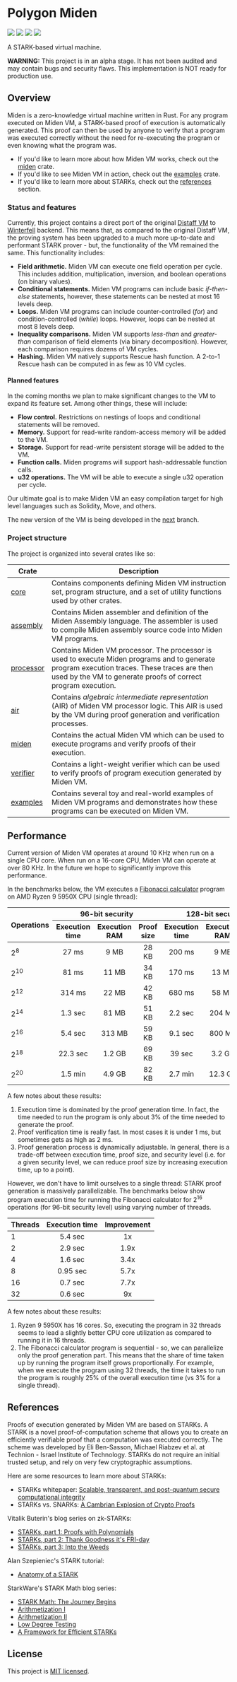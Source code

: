 # Polygon Miden

<a href="https://github.com/maticnetwork/miden/blob/main/LICENSE"><img src="https://img.shields.io/badge/license-MIT-blue.svg"></a>
<img src="https://github.com/maticnetwork/miden/workflows/CI/badge.svg?branch=main">
<a href="https://deps.rs/repo/github/maticnetwork/miden"><img src="https://deps.rs/repo/github/maticnetwork/miden/status.svg"></a>
<a href="https://crates.io/crates/miden"><img src="https://img.shields.io/crates/v/miden"></a>

A STARK-based virtual machine.

**WARNING:** This project is in an alpha stage. It has not been audited and may contain bugs and security flaws. This implementation is NOT ready for production use.

## Overview
Miden is a zero-knowledge virtual machine written in Rust. For any program executed on Miden VM, a STARK-based proof of execution is automatically generated. This proof can then be used by anyone to verify that a program was executed correctly without the need for re-executing the program or even knowing what the program was.

* If you'd like to learn more about how Miden VM works, check out the [miden](miden) crate.
* If you'd like to see Miden VM in action, check out the [examples](examples) crate.
* If you'd like to learn more about STARKs, check out the [references](#references) section.

### Status and features
Currently, this project contains a direct port of the original [Distaff VM](https://github.com/guildofweavers/distaff) to [Winterfell](https://github.com/novifinancial/winterfell) backend. This means that, as compared to the original Distaff VM, the proving system has been upgraded to a much more up-to-date and performant STARK prover - but, the functionality of the VM remained the same. This functionality includes:

* **Field arithmetic.** Miden VM can execute one field operation per cycle. This includes addition, multiplication, inversion, and boolean operations (on binary values).
* **Conditional statements.** Miden VM programs can include basic *if-then-else* statements, however, these statements can be nested at most 16 levels deep.
* **Loops.** Miden VM programs can include counter-controlled (*for*) and condition-controlled (*while*) loops. However, loops can be nested at most 8 levels deep.
* **Inequality comparisons.** Miden VM supports *less-than* and *greater-than* comparison of field elements (via binary decomposition). However, each comparison requires dozens of VM cycles.
* **Hashing.** Miden VM natively supports Rescue hash function. A 2-to-1 Rescue hash can be computed in as few as 10 VM cycles.

#### Planned features
In the coming months we plan to make significant changes to the VM to expand its feature set. Among other things, these will include:

* **Flow control.** Restrictions on nestings of loops and conditional statements will be removed.
* **Memory.** Support for read-write random-access memory will be added to the VM.
* **Storage.** Support for read-write persistent storage will be added to the VM.
* **Function calls.** Miden programs will support hash-addressable function calls.
* **u32 operations.** The VM will be able to execute a single u32 operation per cycle.

Our ultimate goal is to make Miden VM an easy compilation target for high level languages such as Solidity, Move, and others.

The new version of the VM is being developed in the [next](https://github.com/maticnetwork/miden/tree/next) branch.

### Project structure
The project is organized into several crates like so:

| Crate                  | Description |
| ---------------------- | ----------- |
| [core](core)           | Contains components defining Miden VM instruction set, program structure, and a set of utility functions used by other crates. |
| [assembly](assembly)   | Contains Miden assembler and definition of the Miden Assembly language. The assembler is used to compile Miden assembly source code into Miden VM programs. |
| [processor](processor) | Contains Miden VM processor. The processor is used to execute Miden programs and to generate program execution traces. These traces are then used by the VM to generate proofs of correct program execution. |
| [air](air)             | Contains *algebraic intermediate representation* (AIR) of Miden VM processor logic. This AIR is used by the VM during proof generation and verification processes. |
| [miden](miden)       | Contains the actual Miden VM which can be used to execute programs and verify proofs of their execution. |
| [verifier](verifier)   | Contains a light-weight verifier which can be used to verify proofs of program execution generated by Miden VM. |
| [examples](examples)   | Contains several toy and real-world examples of Miden VM programs and demonstrates how these programs can be executed on Miden VM. |

## Performance
Current version of Miden VM operates at around 10 KHz when run on a single CPU core. When run on a 16-core CPU, Miden VM can operate at over 80 KHz. In the future we hope to significantly improve this performance.

In the benchmarks below, the VM executes a [Fibonacci calculator](miden/README.md#Fibonacci-calculator) program on AMD Ryzen 9 5950X CPU (single thread):

<table style="text-align:center">
    <thead>
        <tr>
            <th rowspan=2 style="text-align:left">Operations</th>
            <th colspan=3 style="text-align:center">96-bit security</th>
            <th colspan=3 style="text-align:center">128-bit security</th>
        </tr>
        <tr>
            <th style="text-align:center">Execution time</th>
            <th>Execution RAM</th>
            <th>Proof size</th>
            <th>Execution time</th>
            <th>Execution RAM</th>
            <th>Proof size</th>
        </tr>
    </thead>
    <tbody>
        <tr>
            <td style="text-align:left">2<sup>8</sup></td>
            <td>27 ms</td>
            <td>9 MB</td>
            <td>28 KB</td>
            <td>200 ms</td>
            <td>9 MB</td>
            <td>45 KB</td>
        </tr>
        <tr>
            <td style="text-align:left">2<sup>10</sup></td>
            <td>81 ms</td>
            <td>11 MB</td>
            <td>34 KB</td>
            <td>170 ms</td>
            <td>13 MB</td>
            <td>59 KB</td>
        </tr>
        <tr>
            <td style="text-align:left">2<sup>12</sup></td>
            <td>314 ms</td>
            <td>22 MB</td>
            <td>42 KB</td>
            <td>680 ms</td>
            <td>58 MB</td>
            <td>70 KB</td>
        </tr>
        <tr>
            <td style="text-align:left">2<sup>14</sup></td>
            <td>1.3 sec</td>
            <td>81 MB</td>
            <td>51 KB</td>
            <td>2.2 sec</td>
            <td>204 MB</td>
            <td>82 KB</td>
        </tr>
        <tr>
            <td style="text-align:left">2<sup>16</sup></td>
            <td>5.4 sec</td>
            <td>313 MB</td>
            <td>59 KB</td>
            <td>9.1 sec</td>
            <td>800 MB</td>
            <td>100 KB</td>
        </tr>
        <tr>
            <td style="text-align:left">2<sup>18</sup></td>
            <td>22.3 sec</td>
            <td>1.2 GB</td>
            <td>69 KB</td>
            <td>39 sec</td>
            <td>3.2 GB</td>
            <td>115 KB</td>
        </tr>
        <tr>
            <td style="text-align:left">2<sup>20</sup></td>
            <td>1.5 min</td>
            <td>4.9 GB</td>
            <td>82 KB</td>
            <td>2.7 min</td>
            <td>12.3 GB</td>
            <td>129 KB</td>
        </tr>
    </tbody>
</table>

A few notes about these results:
1. Execution time is dominated by the proof generation time. In fact, the time needed to run the program is only about 3% of the time needed to generate the proof.
2. Proof verification time is really fast. In most cases it is under 1 ms, but sometimes gets as high as 2 ms.
3. Proof generation process is dynamically adjustable. In general, there is a trade-off between execution time, proof size, and security level (i.e. for a given security level, we can reduce proof size by increasing execution time, up to a point).

However, we don't have to limit ourselves to a single thread: STARK proof generation is massively parallelizable. The benchmarks below show program execution time for running the Fibonacci calculator for 2<sup>16</sup> operations (for 96-bit security level) using varying number of threads.

| Threads | Execution time | Improvement |
| ------- | :------------: | :---------: |
| 1       | 5.4 sec        | 1x          |
| 2       | 2.9 sec        | 1.9x        |
| 4       | 1.6 sec        | 3.4x        |
| 8       | 0.95 sec       | 5.7x        |
| 16      | 0.7 sec        | 7.7x        |
| 32      | 0.6 sec        | 9x          |

A few notes about these results:
1. Ryzen 9 5950X has 16 cores. So, executing the program in 32 threads seems to lead a slightly better CPU core utilization as compared to running it in 16 threads.
2. The Fibonacci calculator program is sequential - so, we can parallelize only the proof generation part. This means that the share of time taken up by running the program itself grows proportionally. For example, when we execute the program using 32 threads, the time it takes to run the program is roughly 25% of the overall execution time (vs 3% for a single thread).

## References
Proofs of execution generated by Miden VM are based on STARKs. A STARK is a novel proof-of-computation scheme that allows you to create an efficiently verifiable proof that a computation was executed correctly. The scheme was developed by Eli Ben-Sasson, Michael Riabzev et al. at Technion - Israel Institute of Technology. STARKs do not require an initial trusted setup, and rely on very few cryptographic assumptions.

Here are some resources to learn more about STARKs:

* STARKs whitepaper: [Scalable, transparent, and post-quantum secure computational integrity](https://eprint.iacr.org/2018/046)
* STARKs vs. SNARKs: [A Cambrian Explosion of Crypto Proofs](https://nakamoto.com/cambrian-explosion-of-crypto-proofs/)

Vitalik Buterin's blog series on zk-STARKs:
* [STARKs, part 1: Proofs with Polynomials](https://vitalik.ca/general/2017/11/09/starks_part_1.html)
* [STARKs, part 2: Thank Goodness it's FRI-day](https://vitalik.ca/general/2017/11/22/starks_part_2.html)
* [STARKs, part 3: Into the Weeds](https://vitalik.ca/general/2018/07/21/starks_part_3.html)

Alan Szepieniec's STARK tutorial:
* [Anatomy of a STARK](https://aszepieniec.github.io/stark-anatomy/)

StarkWare's STARK Math blog series:
* [STARK Math: The Journey Begins](https://medium.com/starkware/stark-math-the-journey-begins-51bd2b063c71)
* [Arithmetization I](https://medium.com/starkware/arithmetization-i-15c046390862)
* [Arithmetization II](https://medium.com/starkware/arithmetization-ii-403c3b3f4355)
* [Low Degree Testing](https://medium.com/starkware/low-degree-testing-f7614f5172db)
* [A Framework for Efficient STARKs](https://medium.com/starkware/a-framework-for-efficient-starks-19608ba06fbe)

## License
This project is [MIT licensed](./LICENSE).